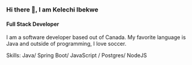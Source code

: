 ### Hi there 👋, I am Kelechi Ibekwe
#### Full Stack Developer
I am a software developer based out of Canada. My favorite language is Java and outside of programming, I love soccer. 

Skills: Java/ Spring Boot/ JavaScript / Postgres/ NodeJS


<!--[<img src='https://cdn.jsdelivr.net/npm/simple-icons@3.0.1/icons/github.svg' alt='github' height='40'>](https://github.com/Kelechiibekwe)  [<img src='https://cdn.jsdelivr.net/npm/simple-icons@3.0.1/icons/linkedin.svg' alt='linkedin' height='40'>](https://www.linkedin.com/in/https://www.linkedin.com/in/kelechi-ibekwe//) -->

<!--![GitHub stats](https://github-readme-stats.vercel.app/api?username=Kelechiibekwe&show_icons=true)-->



